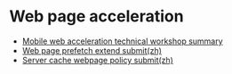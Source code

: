 # Web page acceleration

* [Mobile web acceleration technical workshop summary](https://github.com/mipengine/mip-discuss/blob/master/w3c-members-technical-meeting.md)
* [Web page prefetch extend submit(zh)](https://github.com/mipengine/mip-discuss/blob/master/web-prefetch-extend.md)
* [Server cache webpage policy submit(zh)](https://github.com/mipengine/mip-discuss/blob/master/server-cache-webpage-policy.md)
